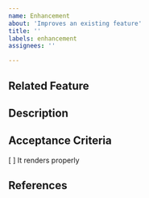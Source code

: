 ```yaml
---
name: Enhancement
about: 'Improves an existing feature'
title: ''
labels: enhancement
assignees: ''

---
```

## Related Feature

## Description

## Acceptance Criteria
[ ] It renders properly

## References

